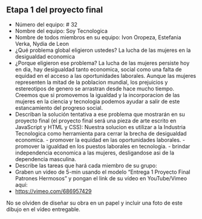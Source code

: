 ## Etapa 1 del proyecto final

- Número del equipo: # 32
- Nombre del equipo: Soy Tecnologica 
- Nombre de todos miembros en su equipo: Ivon Oropeza, Estefania Verka, Nydia de Leon
- ¿Qué problema global eligieron ustedes? La lucha de las mujeres en la desigualdad economica 
- ¿Porque eligieron ese problema? La lucha de las mujeres persiste hoy en dia, hay desigualdad tanto economica, social como una falta de equidad en el acceso a las oportunidades laborales. Aunque las mujeres representen la mitad de la poblacion mundial, los prejuicios y estereotipos de genero se arrastran desde hace mucho tiempo. Creemos que si promovemos la igualdad y la incorporacion de las mujeres en la ciencia y tecnologia podemos ayudar a salir de este estancamiento del progreso social.
- Describan la solución tentativa a ese problema que mostrarán en su proyecto final (el proyecto final será una pieza de arte escrito en JavaScript y HTML y CSS): Nuestra solucion es utilizar a la Industria Tecnologica como herramienta para cerrar la brecha de desigualdad economica. - promover la equidad en las oportunidades laborales. - promover la igualdad en los puestos laborales en tecnologia. - brindar independencia economica a las mujeres, desligandose asi de la dependencia masculina.
- Describe las tareas que hará cada miembro de su grupo:
- Graben un video de 5-min usando el modelo “Entrega 1 Proyecto Final Patrones Hermosos” y pongan el link de su vídeo en YouTube/Vimeo aquí:
- https://vimeo.com/686957429

No se olviden de diseñar su obra en un papel y incluir una foto de este dibujo en el vídeo entregable.
